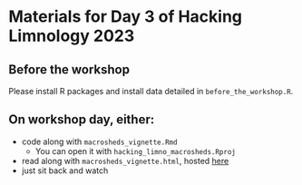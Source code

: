 # Materials for Day 3 of Hacking Limnology 2023

## Before the workshop

Please install R packages and install data detailed in `before_the_workshop.R`.

## On workshop day, either:

 + code along with `macrosheds_vignette.Rmd`
   + You can open it with `hacking_limno_macrosheds.Rproj`
 + read along with `macrosheds_vignette.html`, hosted [here](https://macrosheds.org/data/hacking_limno_2023/macrosheds_vignette.html)
 + just sit back and watch

